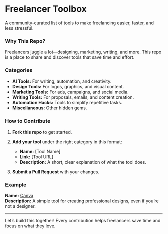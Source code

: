 # Freelancer Toolbox  

A community-curated list of tools to make freelancing easier, faster, and less stressful.  

### Why This Repo?  
Freelancers juggle a lot—designing, marketing, writing, and more. This repo is a place to share and discover tools that save time and effort.  

### Categories  
- **AI Tools:** For writing, automation, and creativity.  
- **Design Tools:** For logos, graphics, and visual content.  
- **Marketing Tools:** For ads, campaigns, and social media.  
- **Writing Tools:** For proposals, emails, and content creation.  
- **Automation Hacks:** Tools to simplify repetitive tasks.  
- **Miscellaneous:** Other hidden gems.  

### How to Contribute  
1. **Fork this repo** to get started.  
2. **Add your tool** under the right category in this format:  
   - **Name:** [Tool Name]  
   - **Link:** [Tool URL]  
   - **Description:** A short, clear explanation of what the tool does.  

3. **Submit a Pull Request** with your changes.  

### Example  
**Name:** [Canva](https://www.canva.com/)  
**Description:** A simple tool for creating professional designs, even if you’re not a designer.  

---

Let’s build this together! Every contribution helps freelancers save time and focus on what they love.  

